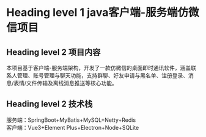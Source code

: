 # Heading level 1 java客户端-服务端仿微信项目
## Heading level 2 项目内容
本项目基于客户端-服务端架构，开发了一款仿微信的桌面即时通讯软件，涵盖联系人管理、账号管理与聊天功能，支持群聊、好友申请与黑名单、注册登录、消息/表情/文件传输及离线消息推送等核心功能。
## Heading level 2 技术栈
服务端：SpringBoot+MyBatis+MySQL+Netty+Redis  
客户端：Vue3+Element Plus+Electron+Node+SQLite
